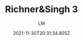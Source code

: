 ---
_id: 61a68a261fb284005aae9faa
date: '2021-11-30T20:31:34.805Z'
date_iso: '2021-11-30'
author: LM
name: Richner&Singh 3
title: Richner&Singh 3
hex:
- 4770B3
- CAD93F
- 65338D
colors:
- hex: '#4770B3'
- hex: '#CAD93F'
- hex: '#65338D'
summary: 'From "[Using Colors For Data Visualization With Large Categories. In: Intelligaia
  [Internet]. [cited 30 Nov 2021]](https://intelligaia.com/using-colors-for-data-visualization-with-large-categories.php)"'
benchmark_images:
- name: distance matrix
  path: distance_matrix.png
- name: noticable matrix
  path: noticable_matrix.png
demo_images:
- name: bar chart
  path: ac_bar_chart.png
- name: donut chart
  path: ac_donut_chart.png
- name: line chart
  path: ac_line_chart.png
- name: scatter plot
  path: ac_scatter_chart.png

---